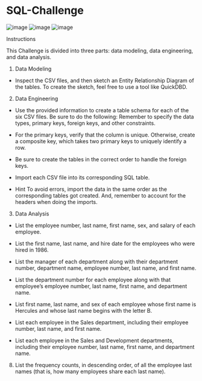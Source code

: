 # SQL-Challenge

![image](https://github.com/nasr9000/SQL-Challenge/assets/128746625/1808fa4c-6ca8-4add-a31e-033bae180962)
![image](https://github.com/nasr9000/SQL-Challenge/assets/128746625/eb8473f6-e4e8-4a17-9f51-d782705a20c4)
![image](https://github.com/nasr9000/SQL-Challenge/assets/128746625/401365d0-11bc-4e5c-94e7-d05a4b113e88)

Instructions

This Challenge is divided into three parts: data modeling, data engineering, and data analysis.


1. Data Modeling
- Inspect the CSV files, and then sketch an Entity Relationship Diagram of the tables. To create the sketch, feel free to use a tool like QuickDBD.

2. Data Engineering
- Use the provided information to create a table schema for each of the six CSV files. Be sure to do the following:
  Remember to specify the data types, primary keys, foreign keys, and other constraints.

- For the primary keys, verify that the column is unique. Otherwise, create a composite key, which takes two primary keys to uniquely identify a row.

- Be sure to create the tables in the correct order to handle the foreign keys.

- Import each CSV file into its corresponding SQL table.

- Hint To avoid errors, import the data in the same order as the corresponding tables got created. And, remember to account for the headers when doing the imports.

3. Data Analysis

-  List the employee number, last name, first name, sex, and salary of each employee.

-  List the first name, last name, and hire date for the employees who were hired in 1986.

-  List the manager of each department along with their department number, department name, employee number, last name, and first name.

-  List the department number for each employee along with that employee’s employee number, last name, first name, and department name.

-  List first name, last name, and sex of each employee whose first name is Hercules and whose last name begins with the letter B.

-  List each employee in the Sales department, including their employee number, last name, and first name.

-  List each employee in the Sales and Development departments, including their employee number, last name, first name, and department name.


8. List the frequency counts, in descending order, of all the employee last names (that is, how many employees share each last name).
